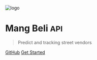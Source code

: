 ![logo](https://media.discordapp.net/attachments/880802395414736916/1180103125491789875/7c3613dba5171cb6027c67835dd3b9d4-r.png?ex=657c33ae&is=6569beae&hm=a79296097b7bc49acfe0df3de25596aaf5a84e5f7de80501a11e1e5a18582ee4&=&format=webp&quality=lossless&width=400&height=400)

# Mang Beli <small>API</small>

> Predict and tracking street vendors

[GitHub](https://github.com/Bangkit-Capstone-CH2-PS124-Team/mangbeli-auth)
[Get Started](#api-documentation-mang-beli)
